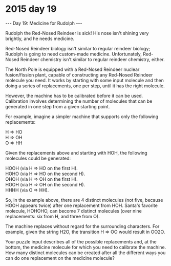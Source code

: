 # 2015 day 19

--- Day 19: Medicine for Rudolph ---

Rudolph the Red-Nosed Reindeer is sick!  His nose isn't shining very brightly, and he needs medicine.



Red-Nosed Reindeer biology isn't similar to regular reindeer biology; Rudolph is going to need custom-made medicine.  Unfortunately, Red-Nosed Reindeer chemistry isn't similar to regular reindeer chemistry, either.



The North Pole is equipped with a Red-Nosed Reindeer nuclear fusion/fission plant, capable of constructing any Red-Nosed Reindeer molecule you need.  It works by starting with some input molecule and then doing a series of replacements, one per step, until it has the right molecule.



However, the machine has to be calibrated before it can be used.  Calibration involves determining the number of molecules that can be generated in one step from a given starting point.



For example, imagine a simpler machine that supports only the following replacements:



H => HO\
H => OH\
O => HH



Given the replacements above and starting with HOH, the following molecules could be generated:



HOOH (via H => HO on the first H).\
HOHO (via H => HO on the second H).\
OHOH (via H => OH on the first H).\
HOOH (via H => OH on the second H).\
HHHH (via O => HH).



So, in the example above, there are 4 distinct molecules (not five, because HOOH appears twice) after one replacement from HOH. Santa's favorite molecule, HOHOHO, can become 7 distinct molecules (over nine replacements: six from H, and three from O).



The machine replaces without regard for the surrounding characters.  For example, given the string H2O, the transition H => OO would result in OO2O.



Your puzzle input describes all of the possible replacements and, at the bottom, the medicine molecule for which you need to calibrate the machine.  How many distinct molecules can be created after all the different ways you can do one replacement on the medicine molecule?



